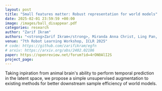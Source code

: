 ```yaml
---
layout: post
title: "Small features matter: Robust representation for world models"
date: 2025-02-01 23:59:59 +00:00
image: /images/ball_disappear.pdf
categories: research
author: "Zarif Ikram"
authors: "<strong>Zarif Ikram</strong>, Miranda Anna Christ, Ling Pan, Dianbo Liu"
venue: "7th Robot Learning Workshop, ICLR 2025"
# code: https://github.com/zarifikram/egfn
# arxiv: https://arxiv.org/abs/2402.02186
paper: https://openreview.net/forum?id=4rON0AlI2S
project_page: 
---
```


Taking inpiration from animal brain's ability to perform temporal prediction in the latent space, we propose a simple unsupervised augmentation to existing methods for better downstream sample efficiency of world models. 